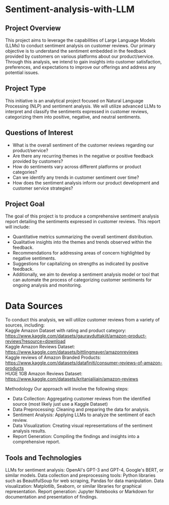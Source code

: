 # Sentiment-analysis-with-LLM

## Project Overview
This project aims to leverage the capabilities of Large Language Models (LLMs) to conduct sentiment analysis on customer reviews. Our primary objective is to understand the sentiment embedded in the feedback provided by customers on various platforms about our product/service. Through this analysis, we intend to gain insights into customer satisfaction, preferences, and expectations to improve our offerings and address any potential issues.

## Project Type
This initiative is an analytical project focused on Natural Language Processing (NLP) and sentiment analysis. We will utilize advanced LLMs to interpret and classify the sentiments expressed in customer reviews, categorizing them into positive, negative, and neutral sentiments.

## Questions of Interest
- What is the overall sentiment of the customer reviews regarding our product/service?
- Are there any recurring themes in the negative or positive feedback provided by customers?
- How do sentiments vary across different platforms or product categories?
- Can we identify any trends in customer sentiment over time?
- How does the sentiment analysis inform our product development and customer service strategies?


## Project Goal
The goal of this project is to produce a comprehensive sentiment analysis report detailing the sentiments expressed in customer reviews. This report will include:

- Quantitative metrics summarizing the overall sentiment distribution.
- Qualitative insights into the themes and trends observed within the feedback.
- Recommendations for addressing areas of concern highlighted by negative sentiments.
- Suggestions for capitalizing on strengths as indicated by positive feedback.
- Additionally, we aim to develop a sentiment analysis model or tool that can automate the process of categorizing customer sentiments for ongoing analysis and monitoring.

# Data Sources
To conduct this analysis, we will utilize customer reviews from a variety of sources, including: \
Kaggle Amazon Dataset with rating and product category: https://www.kaggle.com/datasets/gauravduttakiit/amazon-product-reviews?resource=download \
Kaggle Amazon Reviews Dataset: https://www.kaggle.com/datasets/bittlingmayer/amazonreviews \
Kaggle reviews of Amazon Branded Products: https://www.kaggle.com/datasets/datafiniti/consumer-reviews-of-amazon-products \
HUGE 1GB Amazon Reviews Dataset: https://www.kaggle.com/datasets/kritanjalijain/amazon-reviews

Methodology
Our approach will involve the following steps:

- Data Collection: Aggregating customer reviews from the identified source (most likely just use a Kaggle Dataset)
- Data Preprocessing: Cleaning and preparing the data for analysis.
- Sentiment Analysis: Applying LLMs to analyze the sentiment of each review.
- Data Visualization: Creating visual representations of the sentiment analysis results.
- Report Generation: Compiling the findings and insights into a comprehensive report.

## Tools and Technologies
LLMs for sentiment analysis: OpenAI's GPT-3 and GPT-4, Google's BERT, or similar models.
Data collection and preprocessing tools: Python libraries such as BeautifulSoup for web scraping, Pandas for data manipulation.
Data visualization: Matplotlib, Seaborn, or similar libraries for graphical representation.
Report generation: Jupyter Notebooks or Markdown for documentation and presentation of findings.
